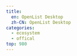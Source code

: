 ```yaml
---
title:
  en: OpenList Desktop
  zh-CN: OpenList Desktop
categories:
  - ecosystem
  - offical
top: 980
---
```


<WorkInProgress />